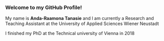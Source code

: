 ### Welcome to my GitHub Profile!

My name is **Anda-Raamona Tanasie** and I am currently a Research and Teaching Assistant at the University of Applied Sciences Wiener Neustadt

I finished my PhD at the Technical university of Vienna in 2018

 
<div id="Fotter" align="center">
  <img src="https://komarev.com/ghpvc/?username=AndaLatif&style=flat-square&color=blue" alt=""/>
</div>
